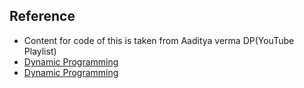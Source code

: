 ## Reference
* Content for code of this is taken from Aaditya verma DP(YouTube Playlist)
* [Dynamic Programming](https://www.geeksforgeeks.org/dynamic-programming/)
* [Dynamic Programming](https://www.tutorialspoint.com/data_structures_algorithms/dynamic_programming.htm)
